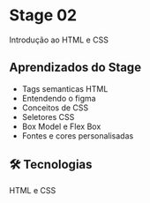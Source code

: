 # Stage 02
Introdução ao HTML e CSS


## Aprendizados do Stage

- Tags semanticas HTML
- Entendendo o figma
- Conceitos de CSS
- Seletores CSS
- Box Model e Flex Box
- Fontes e cores personalisadas


## 🛠 Tecnologias
 HTML e CSS

